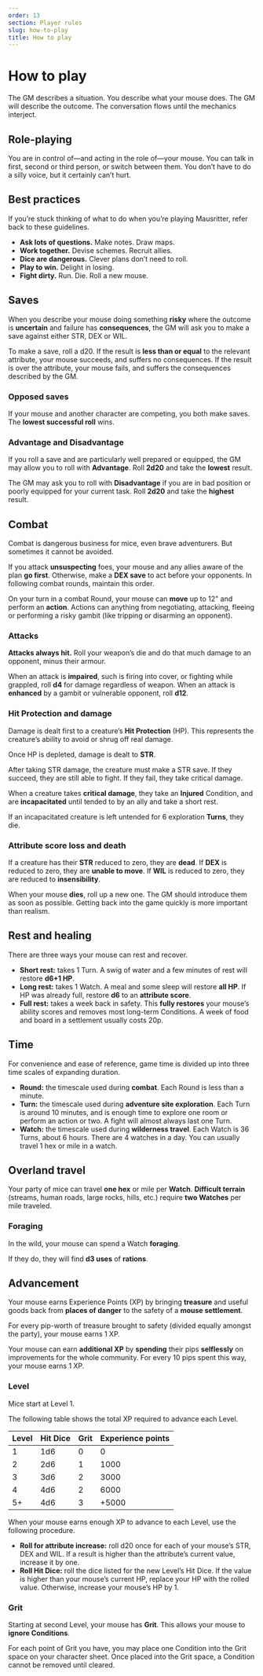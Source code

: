 ```yaml
---
order: 13
section: Player rules
slug: how-to-play
title: How to play
---
```


# How to play

The GM describes a situation. You describe what your mouse does. The GM will describe the outcome. The conversation flows until the mechanics interject.

## Role-playing

You are in control of—and acting in the role of—your mouse. You can talk in first, second or third person, or switch between them. You don’t have to do a silly voice, but it certainly can’t hurt.

## Best practices

If you’re stuck thinking of what to do when you’re playing Mausritter, refer back to these guidelines.

- **Ask lots of questions.** Make notes. Draw maps.
- **Work together.** Devise schemes. Recruit allies.
- **Dice are dangerous.** Clever plans don’t need to roll.
- **Play to win.** Delight in losing.
- **Fight dirty.** Run. Die. Roll a new mouse.

## Saves

When you describe your mouse doing something **risky** where the outcome is **uncertain** and failure has **consequences**, the GM will ask you to make a save against either STR, DEX or WIL.

To make a save, roll a d20. If the result is **less than or equal** to the relevant attribute, your mouse succeeds, and suffers no consequences. If the result is over the attribute, your mouse fails, and suffers the consequences described by the GM.

### Opposed saves

If your mouse and another character are competing, you both make saves. The **lowest successful roll** wins.

### Advantage and Disadvantage

If you roll a save and are particularly well prepared or equipped, the GM may allow you to roll with **Advantage**. Roll **2d20** and take the **lowest** result.

The GM may ask you to roll with **Disadvantage** if you are in bad position or poorly equipped for your current task. Roll **2d20** and take the **highest** result.

## Combat

Combat is dangerous business for mice, even brave adventurers. But sometimes it cannot be avoided.

If you attack **unsuspecting** foes, your mouse and any allies aware of the plan **go first**. Otherwise, make a **DEX save** to act before your opponents. In following combat rounds, maintain this order.

On your turn in a combat Round, your mouse can **move** up to 12" and perform an **action**. Actions can anything from negotiating, attacking, fleeing or performing a risky gambit (like tripping or disarming an opponent).

### Attacks

**Attacks always hit.** Roll your weapon’s die and do that much damage to an opponent, minus their armour.

When an attack is **impaired**, such is firing into cover, or fighting while grappled, roll **d4** for damage regardless of weapon. When an attack is **enhanced** by a gambit or vulnerable opponent, roll **d12**.

### Hit Protection and damage

Damage is dealt first to a creature’s **Hit Protection** (HP). This represents the creature’s ability to avoid or shrug off real damage.

Once HP is depleted, damage is dealt to **STR**.

After taking STR damage, the creature must make a STR save. If they succeed, they are still able to fight. If they fail, they take critical damage.

When a creature takes **critical damage**, they take an **Injured** Condition, and are **incapacitated** until tended to by an ally and take a short rest.

If an incapacitated creature is left untended for 6 exploration **Turns**, they die.

### Attribute score loss and death

If a creature has their **STR** reduced to zero, they are **dead**. If **DEX** is reduced to zero, they are **unable to move**. If **WIL** is reduced to zero, they are reduced to **insensibility**.

When your mouse **dies**, roll up a new one. The GM should introduce them as soon as possible. Getting back into the game quickly is more important than realism.

## Rest and healing

There are three ways your mouse can rest and recover.

- **Short rest:** takes 1 Turn. A swig of water and a few minutes of rest will restore **d6+1 HP**.
- **Long rest:** takes 1 Watch. A meal and some sleep will restore **all HP**. If HP was already full, restore **d6** to an **attribute score**.
- **Full rest:** takes a week back in safety. This **fully restores** your mouse’s ability scores and removes most long-term Conditions. A week of food and board in a settlement usually costs 20p.

## Time

For convenience and ease of reference, game time is divided up into three time scales of expanding duration.

- **Round:** the timescale used during **combat**. Each Round is less than a minute.
- **Turn:** the timescale used during **adventure site exploration**. Each Turn is around 10 minutes, and is enough time to explore one room or perform an action or two. A fight will almost always last one Turn.
- **Watch:** the timescale used during **wilderness travel**. Each Watch is 36 Turns, about 6 hours. There are 4 watches in a day. You can usually travel 1 hex or mile in a watch.

## Overland travel

Your party of mice can travel **one hex** or mile per **Watch**. **Difficult terrain** (streams, human roads, large rocks, hills, etc.) require **two Watches** per mile traveled.

### Foraging

In the wild, your mouse can spend a Watch **foraging**.

If they do, they will find **d3 uses** of **rations**.

## Advancement

Your mouse earns Experience Points (XP) by bringing **treasure** and useful goods back from **places of danger** to the safety of a **mouse settlement**.

For every pip-worth of treasure brought to safety (divided equally amongst the party), your mouse earns 1 XP.

Your mouse can earn **additional XP** by **spending** their pips **selflessly** on improvements for the whole community. For every 10 pips spent this way, your mouse earns 1 XP.

### Level

Mice start at Level 1.

The following table shows the total XP required to advance each Level.

| Level | Hit Dice | Grit | Experience points |
| ----- | -------- | ---- | ----------------- |
| 1     | 1d6      | 0    | 0                 |
| 2     | 2d6      | 1    | 1000              |
| 3     | 3d6      | 2    | 3000              |
| 4     | 4d6      | 2    | 6000              |
| 5+    | 4d6      | 3    | +5000             |

When your mouse earns enough XP to advance to each Level, use the following procedure.

- **Roll for attribute increase:** roll d20 once for each of your mouse’s STR, DEX and WIL. If a result is higher than the attribute’s current value, increase it by one.
- **Roll Hit Dice:** roll the dice listed for the new Level’s Hit Dice. If the value is higher than your mouse’s current HP, replace your HP with the rolled value. Otherwise, increase your mouse’s HP by 1.

### Grit

Starting at second Level, your mouse has **Grit**. This allows your mouse to **ignore Conditions**.

For each point of Grit you have, you may place one Condition into the Grit space on your character sheet. Once placed into the Grit space, a Condition cannot be removed until cleared.
